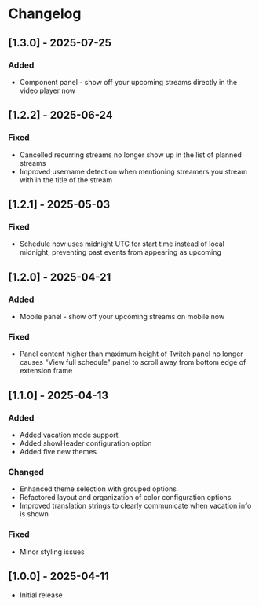 # Changelog

## [1.3.0] - 2025-07-25

### Added
- Component panel - show off your upcoming streams directly in the video player now

## [1.2.2] - 2025-06-24

### Fixed
- Cancelled recurring streams no longer show up in the list of planned streams
- Improved username detection when mentioning streamers you stream with in the title of the stream

## [1.2.1] - 2025-05-03

### Fixed
- Schedule now uses midnight UTC for start time instead of local midnight, preventing past events from appearing as upcoming

## [1.2.0] - 2025-04-21

### Added
- Mobile panel - show off your upcoming streams on mobile now

### Fixed
- Panel content higher than maximum height of Twitch panel no longer causes "View full schedule" panel to scroll away from bottom edge of extension frame

## [1.1.0] - 2025-04-13

### Added
- Added vacation mode support
- Added showHeader configuration option
- Added five new themes

### Changed
- Enhanced theme selection with grouped options
- Refactored layout and organization of color configuration options
- Improved translation strings to clearly communicate when vacation info is shown

### Fixed
- Minor styling issues

## [1.0.0] - 2025-04-11

- Initial release
